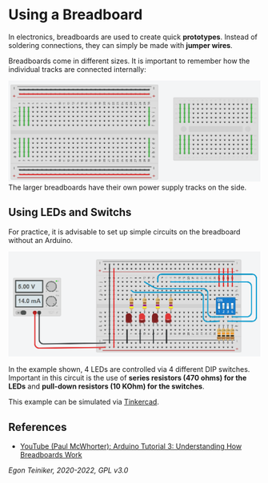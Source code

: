 # Using a Breadboard

In electronics, breadboards are used to create quick **prototypes**.
Instead of soldering connections, they can simply be made with **jumper wires**.

Breadboards come in different sizes. It is important to remember how the individual tracks are connected internally:

![Breadboards](figures/Breadboards.png)
The larger breadboards have their own power supply tracks on the side.


## Using LEDs and Switchs

For practice, it is advisable to set up simple circuits on the breadboard without an Arduino.

![LEDs and Switches](figures/Breadboard-LED-Switch.png)

In the example shown, 4 LEDs are controlled via 4 different DIP switches. 
Important in this circuit is the use of **series resistors (470 ohms) for the LEDs** and **pull-down resistors (10 KOhm) for the switches**.

This example can be simulated via [Tinkercad](https://www.tinkercad.com/things/edBOW4fxukG).

## References

* [YouTube (Paul McWhorter): Arduino Tutorial 3: Understanding How Breadboards Work](https://youtu.be/CfdaJ4z4u4w)


*Egon Teiniker, 2020-2022, GPL v3.0* 

